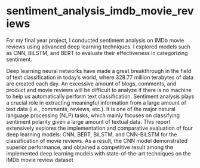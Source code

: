 # sentiment_analysis_imdb_movie_reviews
For my final year project, I conducted sentiment analysis on IMDb movie reviews using advanced deep learning techniques. I explored models such as CNN, BiLSTM, and BERT to evaluate their effectiveness in categorizing sentiment. 

Deep learning neural networks have made a great breakthrough in the field of text classification
in today’s world, where 328.77 million terabytes of data are created each day. An excessive 
amount of blogs, comments, and product and movie reviews will be difficult to analyze if there 
is no machine to help us automatically perform text classification. Sentiment analysis plays a 
crucial role in extracting meaningful information from a large amount of text data (i.e., 
comments, reviews, etc.). It is one of the major natural language processing (NLP) tasks, which 
mainly focuses on classifying sentiment polarity given a large amount of textual data. This 
report extensively explores the implementation and comparative evaluation of four deep 
learning models: CNN, BERT, BiLSTM, and CNN-BiLSTM for the classification of movie 
reviews. As a result, the CNN model demonstrated superior performance, and obtained a
competitive result among the implemented deep learning models with state-of-the-art 
techniques on the IMDb movie review dataset
